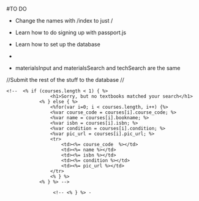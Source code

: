 #TO DO
- Change the names with /index to just /
- Learn how to do signing up with passport.js
- Learn how to set up the database
- 


- materialsInput and materialsSearch and techSearch are the same

//Submit the rest of the stuff to the database
//


    <!--  <% if (courses.length < 1) { %>
                    <h1>Sorry, but no textbooks matched your search</h1>
                <% } else { %>
                    <%for(var i=0; i < courses.length, i++) {%>
                    <%var course_code = courses[i].course_code; %>
                    <%var name = courses[i].bookname; %>
                    <%var isbn = courses[i].isbn; %>
                    <%var condition = courses[i].condition; %>
                    <%var pic_url = courses[i].pic_url; %>
                    <tr>
                        <td><%= course_code  %></td>
                        <td><%= name %></td>
                        <td><%= isbn %></td>
                        <td><%= condition %></td>
                        <td><%= pic_url %></td>
                    </tr>
                    <% } %>
                <% } %> -->

   <!-- <% for(var i = 0; i < courses.length, i++) { %> -->
                     <!-- <% } %> -